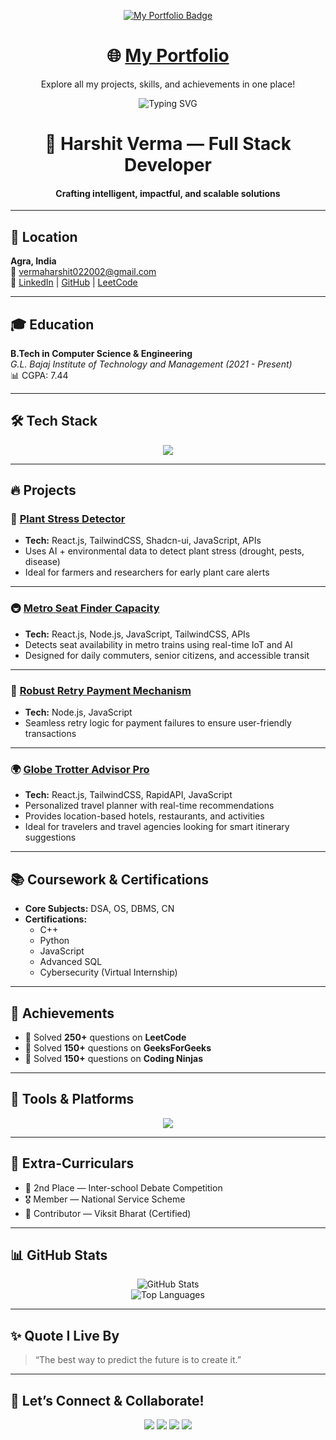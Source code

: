 <p align="center">
  <a href="https://react-next-showcase-pro-git-main-harshitchamps-projects.vercel.app/" target="_blank">
    <img src="https://img.shields.io/badge/My%20Portfolio-%2300C853?style=for-the-badge&logo=vercel&logoColor=white" alt="My Portfolio Badge" />
  </a>
</p>

<h1 align="center">🌐 <a href="https://react-next-showcase-pro-git-main-harshitchamps-projects.vercel.app/" target="_blank">My Portfolio</a></h1>

<p align="center">
  Explore all my projects, skills, and achievements in one place!
</p>

<p align="center">
  <img src="https://readme-typing-svg.demolab.com?font=Fira+Code&size=24&duration=4000&pause=500&color=F77B00&width=435&lines=Hey+there!+I'm+Harshit+Verma;Full+Stack+Developer+%7C+Problem+Solver;Welcome+to+My+Coding+World!+%F0%9F%9A%80" alt="Typing SVG" />
</p>

<h1 align="center">🚀 Harshit Verma — Full Stack Developer</h1>
<h4 align="center">Crafting intelligent, impactful, and scalable solutions</h4>

---

## 📍 Location
**Agra, India**  
📧 [vermaharshit022002@gmail.com](mailto:vermaharshit022002@gmail.com)  
🔗 [LinkedIn](https://www.linkedin.com/in/harshit-verma-85000725b/) | [GitHub](https://github.com/Harshitchamp) | [LeetCode](https://leetcode.com/u/harshitverma/)

---

## 🎓 Education
**B.Tech in Computer Science & Engineering**  
_G.L. Bajaj Institute of Technology and Management (2021 - Present)_  
📊 CGPA: 7.44

---

## 🛠️ Tech Stack
<p align="center">
  <img src="https://skillicons.dev/icons?i=html,css,js,react,nextjs,nodejs,express,tailwind,mongodb,python,cpp,git,github,linux,docker,postman,vscode" />
</p>

---

## 🔥 Projects

### 🌿 [Plant Stress Detector](https://plant-stress-detector.netlify.app)
- **Tech:** React.js, TailwindCSS, Shadcn-ui, JavaScript, APIs  
- Uses AI + environmental data to detect plant stress (drought, pests, disease)  
- Ideal for farmers and researchers for early plant care alerts  

---

### 🚇 [Metro Seat Finder Capacity](https://metro-seat-finder-git-main-harshitchamps-projects.vercel.app/)
- **Tech:** React.js, Node.js, JavaScript, TailwindCSS, APIs  
- Detects seat availability in metro trains using real-time IoT and AI  
- Designed for daily commuters, senior citizens, and accessible transit  

---

### 💸 [Robust Retry Payment Mechanism](https://robust-retry-payment-mechanism.netlify.app)
- **Tech:** Node.js, JavaScript  
- Seamless retry logic for payment failures to ensure user-friendly transactions  

---
### 🌍 [Globe Trotter Advisor Pro](https://globe-trotter-advisor-pro-git-main-harshitchamps-projects.vercel.app/)
- **Tech:** React.js, TailwindCSS, RapidAPI, JavaScript  
- Personalized travel planner with real-time recommendations  
- Provides location-based hotels, restaurants, and activities  
- Ideal for travelers and travel agencies looking for smart itinerary suggestions  

---

## 📚 Coursework & Certifications
- **Core Subjects:** DSA, OS, DBMS, CN  
- **Certifications:**  
  - C++  
  - Python  
  - JavaScript  
  - Advanced SQL  
  - Cybersecurity (Virtual Internship)

---

## 🏅 Achievements
- 🔹 Solved **250+** questions on **LeetCode**
- 🔹 Solved **150+** questions on **GeeksForGeeks**
- 🔹 Solved **150+** questions on **Coding Ninjas**

---

## 💼 Tools & Platforms
<p align="center">
  <img src="https://skillicons.dev/icons?i=vscode,git,github,netlify,postman,vercel" />
</p>

---

## 🌟 Extra-Curriculars
- 🥈 2nd Place — Inter-school Debate Competition  
- 🎖️ Member — National Service Scheme  
- 📜 Contributor — Viksit Bharat (Certified)

---

## 📊 GitHub Stats
<p align="center">
  <img src="https://github-readme-stats.vercel.app/api?username=Harshitchamp&show_icons=true&theme=radical&count_private=true" alt="GitHub Stats" />
  <br/>
  <img src="https://github-readme-stats.vercel.app/api/top-langs/?username=Harshitchamp&layout=compact&theme=radical" alt="Top Languages" />
</p>

---

## ✨ Quote I Live By
> “The best way to predict the future is to create it.”

---

## 🙌 Let’s Connect & Collaborate!
<p align="center">
  <a href="mailto:vermaharshit022002@gmail.com"><img src="https://img.shields.io/badge/-Gmail-D14836?style=for-the-badge&logo=gmail&logoColor=white" /></a>
  <a href="https://www.linkedin.com/in/harshit-verma-85000725b/"><img src="https://img.shields.io/badge/-LinkedIn-0077B5?style=for-the-badge&logo=linkedin&logoColor=white" /></a>
  <a href="https://github.com/Harshitchamp"><img src="https://img.shields.io/badge/-GitHub-181717?style=for-the-badge&logo=github&logoColor=white" /></a>
  <a href="https://leetcode.com/u/harshitverma/"><img src="https://img.shields.io/badge/-LeetCode-FFA116?style=for-the-badge&logo=leetcode&logoColor=white" /></a>
</p>
